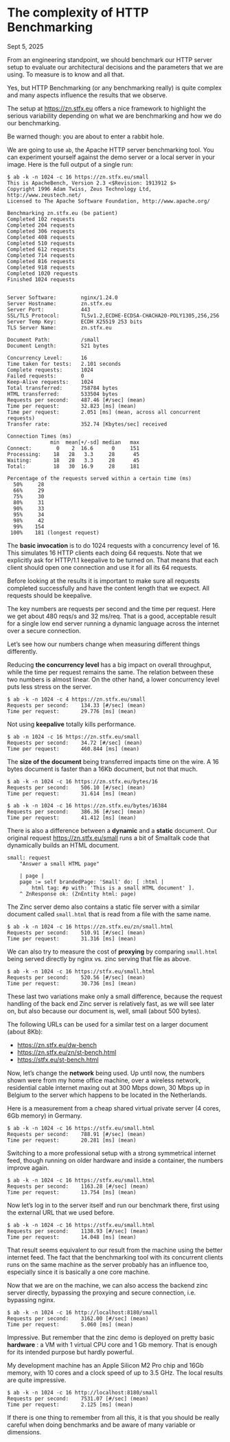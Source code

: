# The complexity of HTTP Benchmarking

Sept 5, 2025

From an engineering standpoint, we should benchmark our HTTP server setup to evaluate our architectural decisions and the parameters that we are using. To measure is to know and all that.

Yes, but HTTP Benchmarking (or any benchmarking really) is quite complex and many aspects influence the results that we observe.

The setup at https://zn.stfx.eu offers a nice framework to highlight the serious variability depending on what we are benchmarking and how we do our benchmarking.

Be warned though: you are about to enter a rabbit hole.

We are going to use `ab`, the Apache HTTP server benchmarking tool. You can experiment yourself against the demo server or a local server in your image. Here is the full output of a single run:

```console
$ ab -k -n 1024 -c 16 https://zn.stfx.eu/small 
This is ApacheBench, Version 2.3 <$Revision: 1913912 $>
Copyright 1996 Adam Twiss, Zeus Technology Ltd, http://www.zeustech.net/
Licensed to The Apache Software Foundation, http://www.apache.org/

Benchmarking zn.stfx.eu (be patient)
Completed 102 requests
Completed 204 requests
Completed 306 requests
Completed 408 requests
Completed 510 requests
Completed 612 requests
Completed 714 requests
Completed 816 requests
Completed 918 requests
Completed 1020 requests
Finished 1024 requests


Server Software:        nginx/1.24.0
Server Hostname:        zn.stfx.eu
Server Port:            443
SSL/TLS Protocol:       TLSv1.2,ECDHE-ECDSA-CHACHA20-POLY1305,256,256
Server Temp Key:        ECDH X25519 253 bits
TLS Server Name:        zn.stfx.eu

Document Path:          /small
Document Length:        521 bytes

Concurrency Level:      16
Time taken for tests:   2.101 seconds
Complete requests:      1024
Failed requests:        0
Keep-Alive requests:    1024
Total transferred:      758784 bytes
HTML transferred:       533504 bytes
Requests per second:    487.46 [#/sec] (mean)
Time per request:       32.823 [ms] (mean)
Time per request:       2.051 [ms] (mean, across all concurrent requests)
Transfer rate:          352.74 [Kbytes/sec] received

Connection Times (ms)
              min  mean[+/-sd] median   max
Connect:        0    2  16.6      0     151
Processing:    18   28   3.3     28      45
Waiting:       18   28   3.3     28      45
Total:         18   30  16.9     28     181

Percentage of the requests served within a certain time (ms)
  50%     28
  66%     29
  75%     30
  80%     31
  90%     33
  95%     34
  98%     42
  99%    154
 100%    181 (longest request)
```

The **basic invocation** is to do 1024 requests with a concurrency level of 16. This simulates 16 HTTP clients each doing 64 requests. Note that we explicitly ask for HTTP/1.1 keepalive to be turned on. That means that each client should open one connection and use it for all its 64 requests.

Before looking at the results it is important to make sure all requests completed successfully and have the content length that we expect. All requests should be keepalive.

The key numbers are requests per second and the time per request. Here we get about 480 reqs/s and 32 ms/req. That is a good, acceptable result for a single low end server running a dynamic language across the internet over a secure connection.

Let’s see how our numbers change when measuring different things differently.

Reducing **the concurrency level** has a big impact on overall throughput, while the time per request remains the same. The relation between these two numbers is almost linear. On the other hand, a lower concurrency level puts less stress on the server.

```console
$ ab -k -n 1024 -c 4 https://zn.stfx.eu/small
Requests per second:    134.33 [#/sec] (mean)
Time per request:       29.776 [ms] (mean)
```

Not using **keepalive** totally kills performance.

```console
$ ab -n 1024 -c 16 https://zn.stfx.eu/small
Requests per second:    34.72 [#/sec] (mean)
Time per request:       460.844 [ms] (mean)
```

The **size of the document** being transferred impacts time on the wire. A 16 bytes document is faster than a 16Kb document, but not that much.

```console
$ ab -k -n 1024 -c 16 https://zn.stfx.eu/bytes/16
Requests per second:    506.10 [#/sec] (mean)
Time per request:       31.614 [ms] (mean)
```

```console
$ ab -k -n 1024 -c 16 https://zn.stfx.eu/bytes/16384
Requests per second:    386.36 [#/sec] (mean)
Time per request:       41.412 [ms] (mean)
```

There is also a difference between a **dynamic** and a **static** document. Our original request https://zn.stfx.eu/small runs a bit of Smalltalk code that dynamically builds an HTML document.

```smalltalk
small: request
	"Answer a small HTML page"

	| page |
	page := self brandedPage: 'Small' do: [ :html |
		html tag: #p with: 'This is a small HTML document' ].
	^ ZnResponse ok: (ZnEntity html: page)
```

The Zinc server demo also contains a static file server with a similar document called `small.html` that is read from a file with the same name.

```console
$ ab -k -n 1024 -c 16 https://zn.stfx.eu/zn/small.html
Requests per second:    510.91 [#/sec] (mean)
Time per request:       31.316 [ms] (mean)
```

We can also try to measure the cost of **proxying** by comparing `small.html` being served directly by nginx vs. zinc serving that file as above.

```console
$ ab -k -n 1024 -c 16 https://stfx.eu/small.html
Requests per second:    520.56 [#/sec] (mean)
Time per request:       30.736 [ms] (mean)
```

These last two variations make only a small difference, because the request handling of the back end Zinc server is relatively fast, as we will see later on, but also because our document is, well, small (about 500 bytes).

The following URLs can be used for a similar test on a larger document (about 8Kb):
- https://zn.stfx.eu/dw-bench
- https://zn.stfx.eu/zn/st-bench.html
- https://stfx.eu/st-bench.html

Now, let’s change the **network** being used. Up until now, the numbers shown were from my home office machine, over a wireless network, residential cable internet maxing out at 300 Mbps down, 30 Mbps up in Belgium to the server which happens to be located in the Netherlands.

Here is a measurement from a cheap shared virtual private server (4 cores, 6Gb memory) in Germany.

```console
$ ab -k -n 1024 -c 16 https://stfx.eu/small.html
Requests per second:    788.91 [#/sec] (mean)
Time per request:       20.281 [ms] (mean)
```

Switching to a more professional setup with a strong symmetrical internet feed, though running on older hardware and inside a container, the numbers improve again.

```console
$ ab -k -n 1024 -c 16 https://stfx.eu/small.html
Requests per second:    1163.28 [#/sec] (mean)
Time per request:       13.754 [ms] (mean)
```

Now let’s log in to the server itself and run our benchmark there, first using the external URL that we used before.

```console
$ ab -k -n 1024 -c 16 https://stfx.eu/small.html
Requests per second:    1138.93 [#/sec] (mean)
Time per request:       14.048 [ms] (mean)
```

That result seems equivalent to our result from the machine using the better internet feed. The fact that the benchmarking tool with its concurrent clients runs on the same machine as the server probably has an influence too, especially since it is basically a one core machine.

Now that we are on the machine, we can also access the backend zinc server directly, bypassing the proxying and secure connection, i.e. bypassing nginx.

```console
$ ab -k -n 1024 -c 16 http://localhost:8180/small
Requests per second:    3162.00 [#/sec] (mean)
Time per request:       5.060 [ms] (mean)
```

Impressive. But remember that the zinc demo is deployed on pretty basic **hardware** : a VM with 1 virtual CPU core and 1 Gb memory. That is enough for its intended purpose but hardly powerful.

My development machine has an Apple Silicon M2 Pro chip and 16Gb memory, with 10 cores and a clock speed of up to 3.5 GHz. The local results are quite impressive.

```console
$ ab -k -n 1024 -c 16 http://localhost:8180/small
Requests per second:    7531.07 [#/sec] (mean)
Time per request:       2.125 [ms] (mean)
``` 

If there is one thing to remember from all this, it is that you should be really careful when doing benchmarks and be aware of many variable or dimensions.

